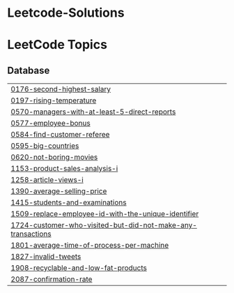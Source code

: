 # Leetcode-Solutions

<!---LeetCode Topics Start-->
# LeetCode Topics
## Database
|  |
| ------- |
| [0176-second-highest-salary](https://github.com/imvinxx/Leetcode_Solutions/tree/master/0176-second-highest-salary) |
| [0197-rising-temperature](https://github.com/imvinxx/Leetcode_Solutions/tree/master/0197-rising-temperature) |
| [0570-managers-with-at-least-5-direct-reports](https://github.com/imvinxx/Leetcode_Solutions/tree/master/0570-managers-with-at-least-5-direct-reports) |
| [0577-employee-bonus](https://github.com/imvinxx/Leetcode_Solutions/tree/master/0577-employee-bonus) |
| [0584-find-customer-referee](https://github.com/imvinxx/Leetcode_Solutions/tree/master/0584-find-customer-referee) |
| [0595-big-countries](https://github.com/imvinxx/Leetcode_Solutions/tree/master/0595-big-countries) |
| [0620-not-boring-movies](https://github.com/imvinxx/Leetcode_Solutions/tree/master/0620-not-boring-movies) |
| [1153-product-sales-analysis-i](https://github.com/imvinxx/Leetcode_Solutions/tree/master/1153-product-sales-analysis-i) |
| [1258-article-views-i](https://github.com/imvinxx/Leetcode_Solutions/tree/master/1258-article-views-i) |
| [1390-average-selling-price](https://github.com/imvinxx/Leetcode_Solutions/tree/master/1390-average-selling-price) |
| [1415-students-and-examinations](https://github.com/imvinxx/Leetcode_Solutions/tree/master/1415-students-and-examinations) |
| [1509-replace-employee-id-with-the-unique-identifier](https://github.com/imvinxx/Leetcode_Solutions/tree/master/1509-replace-employee-id-with-the-unique-identifier) |
| [1724-customer-who-visited-but-did-not-make-any-transactions](https://github.com/imvinxx/Leetcode_Solutions/tree/master/1724-customer-who-visited-but-did-not-make-any-transactions) |
| [1801-average-time-of-process-per-machine](https://github.com/imvinxx/Leetcode_Solutions/tree/master/1801-average-time-of-process-per-machine) |
| [1827-invalid-tweets](https://github.com/imvinxx/Leetcode_Solutions/tree/master/1827-invalid-tweets) |
| [1908-recyclable-and-low-fat-products](https://github.com/imvinxx/Leetcode_Solutions/tree/master/1908-recyclable-and-low-fat-products) |
| [2087-confirmation-rate](https://github.com/imvinxx/Leetcode_Solutions/tree/master/2087-confirmation-rate) |
<!---LeetCode Topics End-->